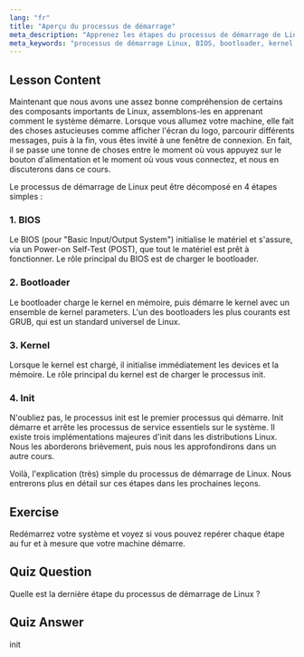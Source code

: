 ```yaml
---
lang: "fr"
title: "Aperçu du processus de démarrage"
meta_description: "Apprenez les étapes du processus de démarrage de Linux : BIOS, bootloader, kernel et init. Comprenez comment Linux démarre de la mise sous tension à la connexion. Guide essentiel pour les débutants Linux."
meta_keywords: "processus de démarrage Linux, BIOS, bootloader, kernel, init, tutoriel Linux, guide Linux, débutant"
---
```


## Lesson Content

Maintenant que nous avons une assez bonne compréhension de certains des composants importants de Linux, assemblons-les en apprenant comment le système démarre. Lorsque vous allumez votre machine, elle fait des choses astucieuses comme afficher l'écran du logo, parcourir différents messages, puis à la fin, vous êtes invité à une fenêtre de connexion. En fait, il se passe une tonne de choses entre le moment où vous appuyez sur le bouton d'alimentation et le moment où vous vous connectez, et nous en discuterons dans ce cours.

Le processus de démarrage de Linux peut être décomposé en 4 étapes simples :

### 1. BIOS

Le BIOS (pour "Basic Input/Output System") initialise le matériel et s'assure, via un Power-on Self-Test (POST), que tout le matériel est prêt à fonctionner. Le rôle principal du BIOS est de charger le bootloader.

### 2. Bootloader

Le bootloader charge le kernel en mémoire, puis démarre le kernel avec un ensemble de kernel parameters. L'un des bootloaders les plus courants est GRUB, qui est un standard universel de Linux.

### 3. Kernel

Lorsque le kernel est chargé, il initialise immédiatement les devices et la mémoire. Le rôle principal du kernel est de charger le processus init.

### 4. Init

N'oubliez pas, le processus init est le premier processus qui démarre. Init démarre et arrête les processus de service essentiels sur le système. Il existe trois implémentations majeures d'init dans les distributions Linux. Nous les aborderons brièvement, puis nous les approfondirons dans un autre cours.

Voilà, l'explication (très) simple du processus de démarrage de Linux. Nous entrerons plus en détail sur ces étapes dans les prochaines leçons.

## Exercise

Redémarrez votre système et voyez si vous pouvez repérer chaque étape au fur et à mesure que votre machine démarre.

## Quiz Question

Quelle est la dernière étape du processus de démarrage de Linux ?

## Quiz Answer

init
